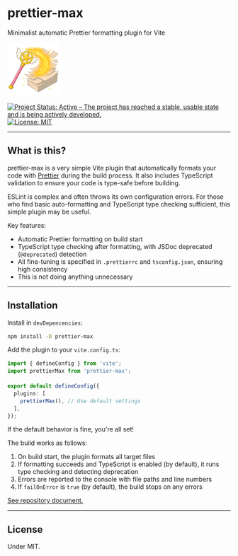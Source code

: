 # prettier-max

Minimalist automatic Prettier formatting plugin for Vite

![prettier-max](images/prettier-max-120.png)

[![Project Status: Active – The project has reached a stable, usable state and is being actively developed.](https://www.repostatus.org/badges/latest/active.svg)](https://www.repostatus.org/#active)
[![License: MIT](https://img.shields.io/badge/License-MIT-yellow.svg)](https://opensource.org/licenses/MIT)

---

## What is this?

prettier-max is a very simple Vite plugin that automatically formats your code with [Prettier](https://prettier.io/) during the build process.
It also includes TypeScript validation to ensure your code is type-safe before building.

ESLint is complex and often throws its own configuration errors.
For those who find basic auto-formatting and TypeScript type checking sufficient, this simple plugin may be useful.

Key features:

- Automatic Prettier formatting on build start
- TypeScript type checking after formatting, with JSDoc deprecated (`@deprecated`) detection
- All fine-tuning is specified in `.prettierrc` and `tsconfig.json`, ensuring high consistency
- This is not doing anything unnecessary

---

## Installation

Install in `devDepencencies`:

```bash
npm install -D prettier-max
```

Add the plugin to your `vite.config.ts`:

```typescript
import { defineConfig } from 'vite';
import prettierMax from 'prettier-max';

export default defineConfig({
  plugins: [
    prettierMax(), // Use default settings
  ],
});
```

If the default behavior is fine, you're all set!

The build works as follows:

1. On build start, the plugin formats all target files
2. If formatting succeeds and TypeScript is enabled (by default), it runs type checking and detecting deprecation
3. Errors are reported to the console with file paths and line numbers
4. If `failOnError` is `true` (by default), the build stops on any errors

[See repository document.](https://github.com/kekyo/prettier-max)

---

## License

Under MIT.
